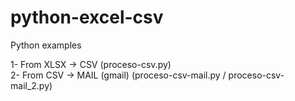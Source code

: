 # python-excel-csv
Python examples <br>

1- From XLSX -> CSV (proceso-csv.py) <br>
2- From CSV -> MAIL (gmail) (proceso-csv-mail.py / proceso-csv-mail_2.py) <br>
